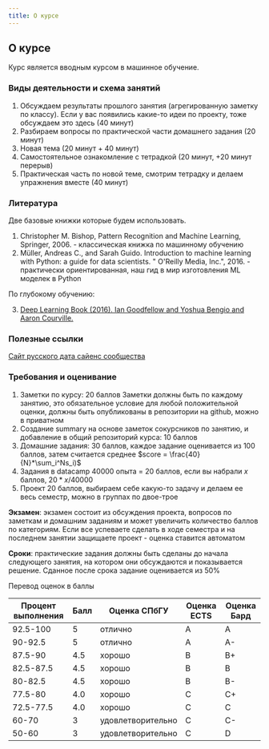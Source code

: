 ```yaml
---
title: О курсе
---
```



## О курсе

Курс является вводным курсом в машинное обучение.

### Виды деятельности и схема занятий

 1. Обсуждаем результаты прошлого занятия (агрегированную заметку по классу). Если у вас появились какие-то идеи по проекту, тоже обсуждаем это здесь (40 минут)
 2. Разбираем вопросы по практической части домашнего задания (20 минут)
 3. Новая тема (20 минут + 40 минут)
 4. Самостоятельное ознакомление с тетрадкой (20 минут, +20 минут перерыв)
 4. Практическая часть по новой теме, смотрим тетрадку и делаем упражнения вместе (40 минут)

### Литература

Две базовые книжки которые будем использовать.

1. Christopher M. Bishop, Pattern Recognition and Machine Learning, Springer, 2006. - классическая книжка по машинному обучению
2. Müller, Andreas C., and Sarah Guido. Introduction to machine learning with Python: a guide for data scientists. " O'Reilly Media, Inc.", 2016. - практически ориентированная, наш гид в мир изготовления ML моделек в Python

По глубокому обучению:

3. [Deep Learning Book (2016). Ian Goodfellow and Yoshua Bengio and Aaron Courville.](https://www.deeplearningbook.org/)

### Полезные ссылки

[Сайт русского дата сайенс сообщества](https://ods.ai/)

### Требования и оценивание

 1. Заметки по курсу: 20 баллов
	  Заметки должны быть по каждому занятию, это обязательное 		 условие для любой положительной оценки, должны быть опубликованы в репозитории на github, можно в приватном 
 2. Создание summary  на основе заметок сокурсников по занятию, и добавление в общий репозиторий курса: 10 баллов
 3. Домашние задания: 30 баллов, каждое задание оценивается из 100 баллов, затем считается среднее $score = \frac{40}{N}*\sum_i^Ns_i)$ 
 4. Задания в datacamp  40000 опыта = 20 баллов, если вы набрали $x$ баллов, $20*x/40000$
 5. Проект 20 баллов, выбираем себе какую-то задачу и делаем ее весь семестр, можно в группах по двое-трое

**Экзамен**: экзамен состоит из обсуждения проекта, вопросов по заметкам и домашним заданиям и может увеличить количество баллов по категориям. Если все успеваете сделать в ходе семестра и на последнем занятии защищаете проект - оценка ставится автоматом

**Сроки**:   практические задания должны быть сделаны до начала следующего занятия, на котором они обсуждаются и показывается решение. Сданное после срока задание оценивается из 50\%

Перевод оценок в баллы


| Процент выполнения | Балл |Оценка СПбГУ |Оценка ECTS|Оценка Бард|
|--|--| --|--|--|
|  92.5-100| 5 |отлично|A|A|
|  90-92.5| 5 |отлично|A|A-|
|87.5-90|4.5|хорошо|B|B+|
|82.5-87.5|4.5|хорошо|B|B|
|80-82.5|4.5|хорошо|B|B-|
|77.5-80|4.0|хорошо|C|C+|
|72.5-77.5|4.0|хорошо|C|C|
|60-70| 3 |удовлетворительно|С|С-|
|50-60| 3 |удовлетворительно|С|D|

